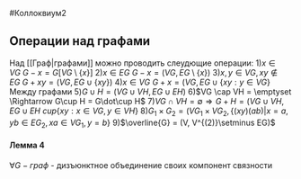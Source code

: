 #Коллоквиум2 
## Операции над графами
Над [[Граф|графами]] можно проводить слеудющие операции:
1)$x \in VG\ G - x = G[VG\setminus\{x\}]$ 
2)$x \in EG\ G - x = (VG, EG\setminus\{x\})$
3)$x,y \in VG, xy \notin EG\ G + xy = (VG,EG\cup\{xy\})$
4)$x \in VG\ G + x = (VG, EG \cup \{xy: y \in VG\}$
Между графами
5)$G \cup H = (VG \cup VH, EG \cup EH)$
6)$VG \cap VH = \emptyset \Rightarrow G\cup H = G\dot\cup H$
7)$VG \cap VH  = \emptyset \Rightarrow G + H = (VG \cup VH,  EG \cup EH \ cup \{xy: x\in VG, y \in VH\}$
8)$G_1 \times G_2 = (VG_1 \times VG_2, \{(xy)(ab)|x=a,yb \in EG_2, xa \in VG_1, y=b\}$
9)$\overline{G} = (V, V^{(2)}\setminus EG)$

#### Лемма 4
 $\forall G - граф$ - дизъюнктное объединение своих компонент связности
